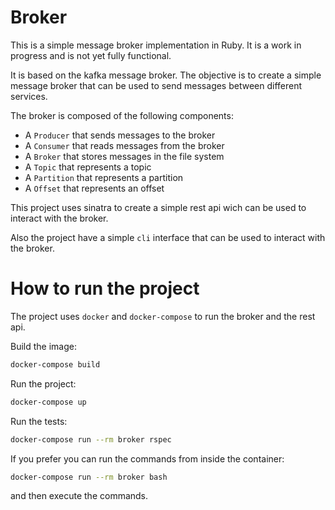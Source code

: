 # Broker

This is a simple message broker implementation in Ruby. It is a work in progress and is not yet fully functional.

It is based on the kafka message broker. The objective is to create a simple message broker that can be used to send messages between different services.

The broker is composed of the following components:

- A `Producer` that sends messages to the broker
- A `Consumer` that reads messages from the broker
- A `Broker` that stores messages in the file system
- A `Topic` that represents a topic
- A `Partition` that represents a partition
- A `Offset` that represents an offset

This project uses sinatra to create a simple rest api wich can be used to interact with the broker.

Also the project have a simple `cli` interface that can be used to interact with the broker.

# How to run the project

The project uses `docker` and `docker-compose` to run the broker and the rest api.

Build the image:
```bash
docker-compose build
```

Run the project:
```bash
docker-compose up
```

Run the tests:
```bash
docker-compose run --rm broker rspec
```
If you prefer you can run the commands from inside the container:
```bash
docker-compose run --rm broker bash
```
and then execute the commands.

